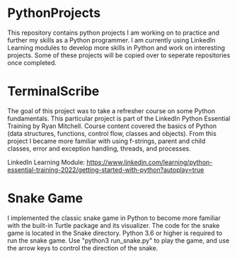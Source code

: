 # PythonProjects
This repository contains python projects I am working on to practice and further my skills as a Python programmer. I am currently using LinkedIn Learning modules to develop more skills in Python and work on interesting projects. Some of these projects will be copied over to seperate repositories once completed.

# TerminalScribe
The goal of this project was to take a refresher course on some Python fundamentals. This particular project is part of the LinkedIn Python Essential Training by Ryan Mitchell. Course content covered the basics of Python (data structures, functions, control flow, classes and objects). From this project I became more familiar with using f-strings, parent and child classes, error and exception handling, threads, and processes.

LinkedIn Learning Module: https://www.linkedin.com/learning/python-essential-training-2022/getting-started-with-python?autoplay=true


# Snake Game
I implemented the classic snake game in Python to become more familiar with the built-in Turtle package and its visualizer. The code for the snake game is located in the Snake directory. Python 3.6 or higher is required to run the snake game. Use "python3 run_snake.py" to play the game, and use the arrow keys to control the direction of the snake.

